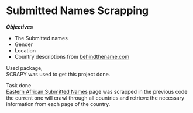 # Submitted Names Scrapping
***Objectives***<br />
* The Submitted names
* Gender
* Location
* Country descriptions from <a href="https://www.behindthename.com">behindthename.com</a>

Used package, <br />
SCRAPY was used to get this project done. <br />

Task done <br />
<a href="https://www.behindthename.com/submit/names/usage/eastern-african">Eastern African Submitted Names</a> page was scrapped in the previous code the current one will crawl through all countries and retrieve the necessary information from each page of the country.
